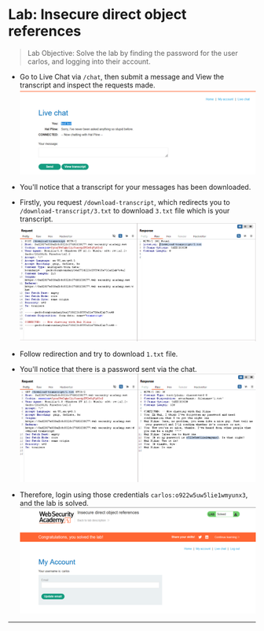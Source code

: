 # Lab: Insecure direct object references

> Lab Objective: Solve the lab by finding the password for the user carlos, and logging into their account.

- Go to Live Chat via `/chat`, then submit a message and View the transcript and inspect the requests made.
  ![1st screenshot](./attachments/1.png)

- You'll notice that a transcript for your messages has been downloaded.

- Firstly, you request `/download-transcript`, which redirects you to `/download-transcript/3.txt` to download `3.txt` file which is your transcript.
  ![2nd screenshot](./attachments/2.png)

- Follow redirection and try to download `1.txt` file.

- You'll notice that there is a password sent via the chat.
  ![3rd screenshot](./attachments/3.png)

- Therefore, login using those credentials `carlos:o922w5uw5lie1wmyunx3`, and the lab is solved.
  ![4th screenshot](./attachments/4.png)

---
